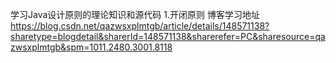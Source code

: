 学习Java设计原则的理论知识和源代码
1.开闭原则
博客学习地址
https://blog.csdn.net/qazwsxplmtgb/article/details/148571138?sharetype=blogdetail&sharerId=148571138&sharerefer=PC&sharesource=qazwsxplmtgb&spm=1011.2480.3001.8118
